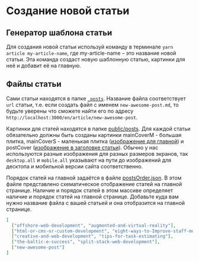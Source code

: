 # Создание новой статьи

## Генератор шаблона статьи

Для создания новой статьи используй команду в терминале `yarn article my-article-name`,
где my-article-name – это название новой статьи.
Эта команда создаст новую шаблонную статью, картинки для неё и добавит её на главную.

## Файлы статьи

Сами статьи находятся в папке [`_posts`](../_posts).
Название файла соответствует `url` статьи, т.e. если создать файл с именем `new-awesome-post.md`,
то будьте уверены что сможете найти его по адресу `http://localhost:3000/en/article/new-awesome-post`.

Картинки для статей находятся в папке [public/posts](../public/posts).
Для каждой статьи обязательно должны быть созданы картинки
mainCoverM - большая плитка, mainCoverS - маленькая плитка ([изображение для главной](http://s.csssr.ru/U31J879TR/20200527101534.jpg)) и
postCover ([изображение в заголовке статьи](http://s.csssr.ru/U31J879TR/20200527101626.jpg)).
Обычно у нас используются разные изображения для разных размеров экранов,
так `desktop.all` и `mobile.all` указывают на пути до изображений для десктопа и мобильной версии сайта соответственно.

Порядок статей на главной задаётся в файле [postsOrder.json](../postsOrder.json).
В этом файле представлено схематическое отображение статей на главной странице.
Наличие и порядок статей в этом массиве определяет наличие и порядок статей на главной странице.
Добавьте куда вам нужно название файла с вашей статьей и она отобразится на главной странице.
```json
[
  ["offshore-web-development", "augmented-and-virtual-reality"],
  ["html-or-cms-or-custom-development", "eight-ways-to-Improve-staff-motivation"],
  ["creative-and-web-development", "tips-for-task-estimating"],
  ["the-baltic-e-success", "split-stack-web-development"],
  ["new-awesome-post"]
]
```
